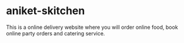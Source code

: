 # aniket-skitchen
This is a online delivery website where you will order online food, book online party orders and catering service.
